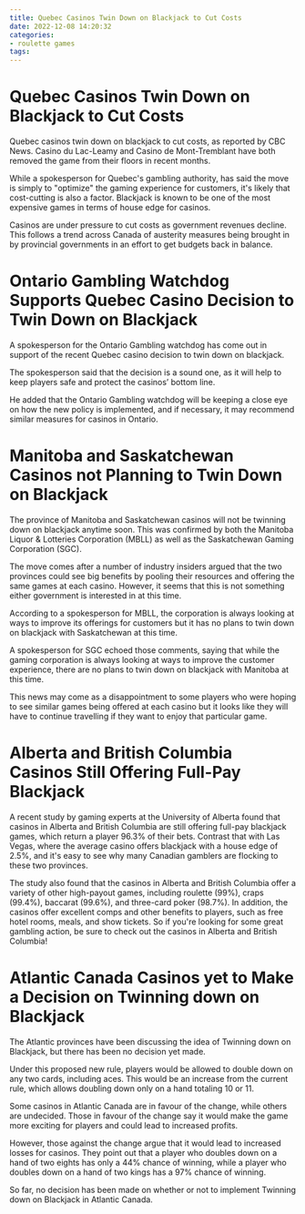 ```yaml
---
title: Quebec Casinos Twin Down on Blackjack to Cut Costs
date: 2022-12-08 14:20:32
categories:
- roulette games
tags:
---
```



#  Quebec Casinos Twin Down on Blackjack to Cut Costs

Quebec casinos twin down on blackjack to cut costs, as reported by CBC News. Casino du Lac-Leamy and Casino de Mont-Tremblant have both removed the game from their floors in recent months.

While a spokesperson for Quebec's gambling authority, has said the move is simply to "optimize" the gaming experience for customers, it's likely that cost-cutting is also a factor. Blackjack is known to be one of the most expensive games in terms of house edge for casinos.

Casinos are under pressure to cut costs as government revenues decline. This follows a trend across Canada of austerity measures being brought in by provincial governments in an effort to get budgets back in balance.

#  Ontario Gambling Watchdog Supports Quebec Casino Decision to Twin Down on Blackjack

A spokesperson for the Ontario Gambling watchdog has come out in support of the recent Quebec casino decision to twin down on blackjack.

The spokesperson said that the decision is a sound one, as it will help to keep players safe and protect the casinos’ bottom line.

He added that the Ontario Gambling watchdog will be keeping a close eye on how the new policy is implemented, and if necessary, it may recommend similar measures for casinos in Ontario.

#  Manitoba and Saskatchewan Casinos not Planning to Twin Down on Blackjack

The province of Manitoba and Saskatchewan casinos will not be twinning down on blackjack anytime soon. This was confirmed by both the Manitoba Liquor & Lotteries Corporation (MBLL) as well as the Saskatchewan Gaming Corporation (SGC).

The move comes after a number of industry insiders argued that the two provinces could see big benefits by pooling their resources and offering the same games at each casino. However, it seems that this is not something either government is interested in at this time.

According to a spokesperson for MBLL, the corporation is always looking at ways to improve its offerings for customers but it has no plans to twin down on blackjack with Saskatchewan at this time.

A spokesperson for SGC echoed those comments, saying that while the gaming corporation is always looking at ways to improve the customer experience, there are no plans to twin down on blackjack with Manitoba at this time.

This news may come as a disappointment to some players who were hoping to see similar games being offered at each casino but it looks like they will have to continue travelling if they want to enjoy that particular game.

#  Alberta and British Columbia Casinos Still Offering Full-Pay Blackjack

A recent study by gaming experts at the University of Alberta found that casinos in Alberta and British Columbia are still offering full-pay blackjack games, which return a player 96.3% of their bets. Contrast that with Las Vegas, where the average casino offers blackjack with a house edge of 2.5%, and it's easy to see why many Canadian gamblers are flocking to these two provinces.

The study also found that the casinos in Alberta and British Columbia offer a variety of other high-payout games, including roulette (99%), craps (99.4%), baccarat (99.6%), and three-card poker (98.7%). In addition, the casinos offer excellent comps and other benefits to players, such as free hotel rooms, meals, and show tickets. So if you're looking for some great gambling action, be sure to check out the casinos in Alberta and British Columbia!

#  Atlantic Canada Casinos yet to Make a Decision on Twinning down on Blackjack

The Atlantic provinces have been discussing the idea of Twinning down on Blackjack, but there has been no decision yet made.

Under this proposed new rule, players would be allowed to double down on any two cards, including aces. This would be an increase from the current rule, which allows doubling down only on a hand totaling 10 or 11.

Some casinos in Atlantic Canada are in favour of the change, while others are undecided. Those in favour of the change say it would make the game more exciting for players and could lead to increased profits.

However, those against the change argue that it would lead to increased losses for casinos. They point out that a player who doubles down on a hand of two eights has only a 44% chance of winning, while a player who doubles down on a hand of two kings has a 97% chance of winning.

So far, no decision has been made on whether or not to implement Twinning down on Blackjack in Atlantic Canada.